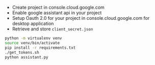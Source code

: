 * Create project in console.cloud.google.com
* Enable google assistant api in your project
* Setup Oauth 2.0 for your project in console.cloud.google.com for desktop application
* Retrieve and store `client_secret.json`

```bash
python -m virtualenv venv
source venv/bin/activate
pip install -r requirements.txt
./get_tokens.sh
python assistant.py
```